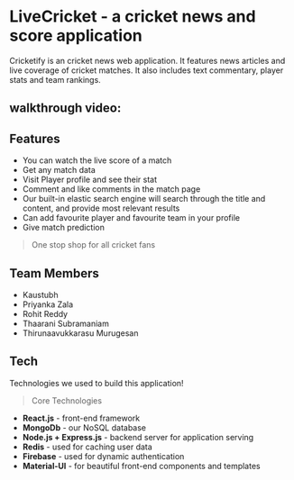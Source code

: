 # LiveCricket - a cricket news and score application

Cricketify is an cricket news web application. It features news articles and live coverage of cricket matches. It also includes text commentary, player stats and team rankings.

## walkthrough video:

## Features

- You can watch the live score of a match
- Get any match data
- Visit Player profile and see their stat
- Comment and like comments in the match page
- Our built-in elastic search engine will search through the title and content, and provide most relevant results
- Can add favourite player and favourite team in your profile
- Give match prediction

> One stop shop for all cricket fans

## Team Members

- Kaustubh
- Priyanka Zala
- Rohit Reddy
- Thaarani Subramaniam
- Thirunaavukkarasu Murugesan

## Tech

Technologies we used to build this application!

> Core Technologies

- **React.js** - front-end framework
- **MongoDb** - our NoSQL database
- **Node.js + Express.js** - backend server for application serving
- **Redis** - used for caching user data
- **Firebase** - used for dynamic authentication
- **Material-UI** - for beautiful front-end components and templates
